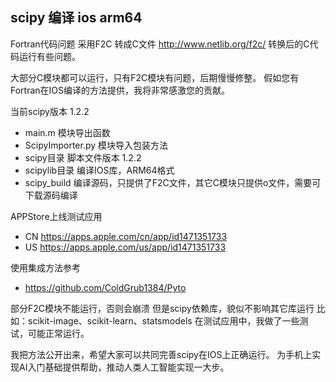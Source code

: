 ## scipy 编译 ios arm64

Fortran代码问题
采用F2C 转成C文件
http://www.netlib.org/f2c/
转换后的C代码运行有些问题。

大部分C模块都可以运行，只有F2C模块有问题，后期慢慢修整。
假如您有Fortran在IOS编译的方法提供，我将非常感激您的贡献。

当前scipy版本 1.2.2
* main.m 模块导出函数
* ScipyImporter.py 模块导入包装方法
* scipy目录 脚本文件版本 1.2.2
* scipylib目录  编译IOS库，ARM64格式
* scipy_build   编译源码，只提供了F2C文件，其它C模块只提供o文件，需要可下载源码编译

APPStore上线测试应用
* CN  https://apps.apple.com/cn/app/id1471351733
* US  https://apps.apple.com/us/app/id1471351733

使用集成方法参考
* https://github.com/ColdGrub1384/Pyto

部分F2C模块不能运行，否则会崩溃
但是scipy依赖库，貌似不影响其它库运行
比如：scikit-image、scikit-learn、statsmodels 在测试应用中，我做了一些测试，可能正常运行。

我把方法公开出来，希望大家可以共同完善scipy在IOS上正确运行。
为手机上实现AI入门基础提供帮助，推动人类人工智能实现一大步。
